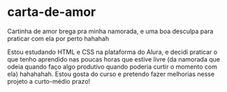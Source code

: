 # carta-de-amor
Cartinha de amor brega pra minha namorada, e uma boa desculpa para praticar com ela por perto hahahah

Estou estudando  HTML e CSS na plataforma do Alura, e decidi praticar o que tenho aprendido nas poucas horas que estive livre (da namorada que odeia quando faço algo
produtivo quando poderia curtir o momento com ela) hahahahah. Estou  gosta do curso e pretendo fazer melhorias nesse projeto a curto-médio prazo!
